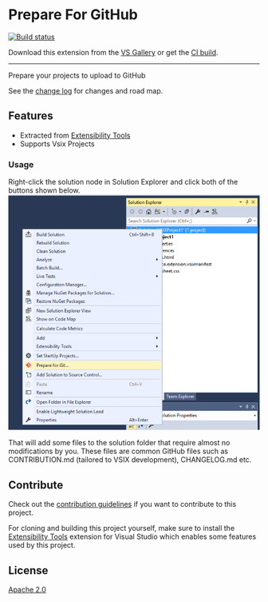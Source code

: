 # Prepare For GitHub

<!-- Replace this badge with your own-->
[![Build status](https://ci.appveyor.com/api/projects/status/qhnnm9tphyb9hy7e?svg=true)](https://ci.appveyor.com/project/vnl/prepareforgithub)

<!-- Update the VS Gallery link after you upload the VSIX-->
Download this extension from the [VS Gallery](https://visualstudiogallery.msdn.microsoft.com/[GuidFromGallery])
or get the [CI build](http://vsixgallery.com/extension/7a42d726-bce1-4c17-8341-e455584ddb90/).

---------------------------------------

Prepare your projects to upload to GitHub

See the [change log](CHANGELOG.md) for changes and road map.

## Features

- Extracted from [Extensibility Tools](https://github.com/madskristensen/ExtensibilityTools)
- Supports Vsix Projects

### Usage
Right-click the solution node in Solution Explorer and click both of the buttons shown below.
![Solution Context Menu](art/solution-context-menu.png)

That will add some files to the solution folder that require almost no modifications by you. These files are common GitHub files such as CONTRIBUTION.md (tailored to VSIX development), CHANGELOG.md etc.


## Contribute
Check out the [contribution guidelines](CONTRIBUTING.md)
if you want to contribute to this project.

For cloning and building this project yourself, make sure
to install the
[Extensibility Tools](https://visualstudiogallery.msdn.microsoft.com/ab39a092-1343-46e2-b0f1-6a3f91155aa6)
extension for Visual Studio which enables some features
used by this project.

## License
[Apache 2.0](LICENSE)